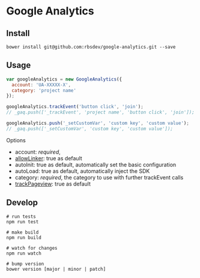 # Google Analytics

## Install

```shell
bower install git@github.com:rbsdev/google-analytics.git --save
```

## Usage

```javascript
var googleAnalytics = new GoogleAnalytics({
  account: 'UA-XXXXX-X',
  category: 'project name'
});

googleAnalytics.trackEvent('button click', 'join');
// _gaq.push(['_trackEvent', 'project name', 'button click', 'join']);

googleAnalytics.push('_setCustomVar', 'custom key', 'custom value');
// _gaq.push(['_setCustomVar', 'custom key', 'custom value']);
```

Options

* account: *required*,
* [allowLinker](https://developers.google.com/analytics/devguides/collection/gajs/methods/gaJSApiDomainDirectory#_gat.GA_Tracker_._setAllowLinker): true  as default
* autoInit: true as default, automatically set the basic configuration
* autoLoad: true as default, automatically inject the SDK
* category: *required*, the category to use with further trackEvent calls
* [trackPageview](https://developers.google.com/analytics/devguides/collection/gajs/methods/gaJSApiBasicConfiguration#_gat.GA_Tracker_._trackPageview): true as default

## Develop

```shell
# run tests
npm run test

# make build
npm run build

# watch for changes
npm run watch

# bump version
bower version [major | minor | patch]
```
